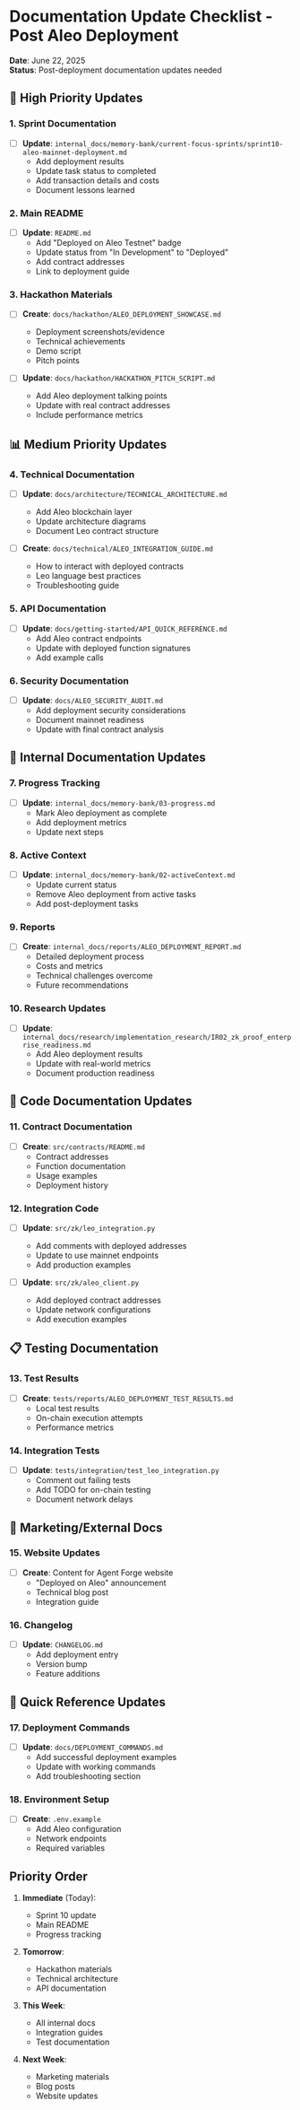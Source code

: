 # Documentation Update Checklist - Post Aleo Deployment

**Date**: June 22, 2025  
**Status**: Post-deployment documentation updates needed

## 🎯 High Priority Updates

### 1. Sprint Documentation
- [ ] **Update**: `internal_docs/memory-bank/current-focus-sprints/sprint10-aleo-mainnet-deployment.md`
  - Add deployment results
  - Update task status to completed
  - Add transaction details and costs
  - Document lessons learned

### 2. Main README
- [ ] **Update**: `README.md`
  - Add "Deployed on Aleo Testnet" badge
  - Update status from "In Development" to "Deployed"
  - Add contract addresses
  - Link to deployment guide

### 3. Hackathon Materials
- [ ] **Create**: `docs/hackathon/ALEO_DEPLOYMENT_SHOWCASE.md`
  - Deployment screenshots/evidence
  - Technical achievements
  - Demo script
  - Pitch points

- [ ] **Update**: `docs/hackathon/HACKATHON_PITCH_SCRIPT.md`
  - Add Aleo deployment talking points
  - Update with real contract addresses
  - Include performance metrics

## 📊 Medium Priority Updates

### 4. Technical Documentation
- [ ] **Update**: `docs/architecture/TECHNICAL_ARCHITECTURE.md`
  - Add Aleo blockchain layer
  - Update architecture diagrams
  - Document Leo contract structure

- [ ] **Create**: `docs/technical/ALEO_INTEGRATION_GUIDE.md`
  - How to interact with deployed contracts
  - Leo language best practices
  - Troubleshooting guide

### 5. API Documentation
- [ ] **Update**: `docs/getting-started/API_QUICK_REFERENCE.md`
  - Add Aleo contract endpoints
  - Update with deployed function signatures
  - Add example calls

### 6. Security Documentation
- [ ] **Update**: `docs/ALEO_SECURITY_AUDIT.md`
  - Add deployment security considerations
  - Document mainnet readiness
  - Update with final contract analysis

## 📁 Internal Documentation Updates

### 7. Progress Tracking
- [ ] **Update**: `internal_docs/memory-bank/03-progress.md`
  - Mark Aleo deployment as complete
  - Add deployment metrics
  - Update next steps

### 8. Active Context
- [ ] **Update**: `internal_docs/memory-bank/02-activeContext.md`
  - Update current status
  - Remove Aleo deployment from active tasks
  - Add post-deployment tasks

### 9. Reports
- [ ] **Create**: `internal_docs/reports/ALEO_DEPLOYMENT_REPORT.md`
  - Detailed deployment process
  - Costs and metrics
  - Technical challenges overcome
  - Future recommendations

### 10. Research Updates
- [ ] **Update**: `internal_docs/research/implementation_research/IR02_zk_proof_enterprise_readiness.md`
  - Add Aleo deployment results
  - Update with real-world metrics
  - Document production readiness

## 🔧 Code Documentation Updates

### 11. Contract Documentation
- [ ] **Create**: `src/contracts/README.md`
  - Contract addresses
  - Function documentation
  - Usage examples
  - Deployment history

### 12. Integration Code
- [ ] **Update**: `src/zk/leo_integration.py`
  - Add comments with deployed addresses
  - Update to use mainnet endpoints
  - Add production examples

- [ ] **Update**: `src/zk/aleo_client.py`
  - Add deployed contract addresses
  - Update network configurations
  - Add execution examples

## 📋 Testing Documentation

### 13. Test Results
- [ ] **Create**: `tests/reports/ALEO_DEPLOYMENT_TEST_RESULTS.md`
  - Local test results
  - On-chain execution attempts
  - Performance metrics

### 14. Integration Tests
- [ ] **Update**: `tests/integration/test_leo_integration.py`
  - Comment out failing tests
  - Add TODO for on-chain testing
  - Document network delays

## 🎨 Marketing/External Docs

### 15. Website Updates
- [ ] **Create**: Content for Agent Forge website
  - "Deployed on Aleo" announcement
  - Technical blog post
  - Integration guide

### 16. Changelog
- [ ] **Update**: `CHANGELOG.md`
  - Add deployment entry
  - Version bump
  - Feature additions

## 📝 Quick Reference Updates

### 17. Deployment Commands
- [ ] **Update**: `docs/DEPLOYMENT_COMMANDS.md`
  - Add successful deployment examples
  - Update with working commands
  - Add troubleshooting section

### 18. Environment Setup
- [ ] **Create**: `.env.example`
  - Add Aleo configuration
  - Network endpoints
  - Required variables

## Priority Order

1. **Immediate** (Today):
   - Sprint 10 update
   - Main README
   - Progress tracking

2. **Tomorrow**:
   - Hackathon materials
   - Technical architecture
   - API documentation

3. **This Week**:
   - All internal docs
   - Integration guides
   - Test documentation

4. **Next Week**:
   - Marketing materials
   - Blog posts
   - Website updates